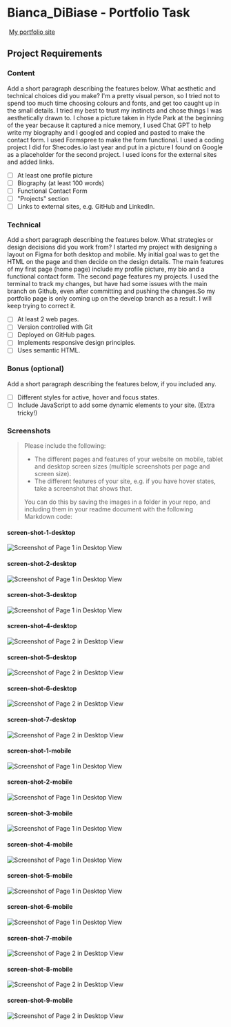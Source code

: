 # Bianca_DiBiase - Portfolio Task

​
[My portfolio site](beanolini.github.io)
​

## Project Requirements

### Content

Add a short paragraph describing the features below. What aesthetic and technical choices did you make?
I'm a pretty visual person, so I tried not to spend too much time choosing colours and fonts, and get too caught up in the small details. I tried my best to trust my instincts and chose things I was aesthetically drawn to. I chose a picture taken in Hyde Park at the beginning of the year because it captured a nice memory, I used Chat GPT to help write my biography and I googled and copied and pasted to make the contact form. I used Formspree to make the form functional. I used a coding project I did for Shecodes.io last year and put in a picture I found on Google as a placeholder for the second project. I used icons for the external sites and added links.

- [ ] At least one profile picture
- [ ] Biography (at least 100 words)
- [ ] Functional Contact Form
- [ ] "Projects" section
- [ ] Links to external sites, e.g. GitHub and LinkedIn.

### Technical

Add a short paragraph describing the features below. What strategies or design decisions did you work from?
I started my project with designing a layout on Figma for both desktop and mobile. My initial goal was to get the HTML on the page and then decide on the design details. The main features of my first page (home page) include my profile picture, my bio and a functional contact form. The second page features my projects. I used the terminal to track my changes, but have had some issues with the main branch on Github, even after committing and pushing the changes.So my portfolio page is only coming up on the develop branch as a result. I will keep trying to correct it.

- [ ] At least 2 web pages.
- [ ] Version controlled with Git
- [ ] Deployed on GitHub pages.
- [ ] Implements responsive design principles.
- [ ] Uses semantic HTML.

### Bonus (optional)

Add a short paragraph describing the features below, if you included any.

- [ ] Different styles for active, hover and focus states.
- [ ] Include JavaScript to add some dynamic elements to your site. (Extra tricky!)
      ​

### Screenshots

> Please include the following:
>
> - The different pages and features of your website on mobile, tablet and desktop screen sizes (multiple screenshots per page and screen size).
> - The different features of your site, e.g. if you have hover states, take a screenshot that shows that.
>
> You can do this by saving the images in a folder in your repo, and including them in your readme document with the following Markdown code:

#### screen-shot-1-desktop

![Screenshot of Page 1 in Desktop View](/images/screen-shot-1-desktop.png)

#### screen-shot-2-desktop

![Screenshot of Page 1 in Desktop View](/images/screen-shot-2-desktop.png)

#### screen-shot-3-desktop

![Screenshot of Page 1 in Desktop View](/images/screen-shot-3-desktop.png)

#### screen-shot-4-desktop

![Screenshot of Page 2 in Desktop View](/images/screen-shot-4-desktop.png)

#### screen-shot-5-desktop

![Screenshot of Page 2 in Desktop View](/images/screen-shot-5-desktop.png)

#### screen-shot-6-desktop

![Screenshot of Page 2 in Desktop View](/images/screen-shot-6-desktop.png)

#### screen-shot-7-desktop

![Screenshot of Page 2 in Desktop View](/images/screen-shot-7-desktop.png)

#### screen-shot-1-mobile

![Screenshot of Page 1 in Desktop View](/images/screen-shot-1-mobile.png)

#### screen-shot-2-mobile

![Screenshot of Page 1 in Desktop View](/images/screen-shot-2-mobile.png)

#### screen-shot-3-mobile

![Screenshot of Page 1 in Desktop View](/images/screen-shot-3-mobile.png)

#### screen-shot-4-mobile

![Screenshot of Page 1 in Desktop View](/images/screen-shot-4-mobile.png)

#### screen-shot-5-mobile

![Screenshot of Page 1 in Desktop View](/images/screen-shot-5-mobile.png)

#### screen-shot-6-mobile

![Screenshot of Page 1 in Desktop View](/images/screen-shot-6-mobile.png)

#### screen-shot-7-mobile

![Screenshot of Page 2 in Desktop View](/images/screen-shot-7-mobile.png)

#### screen-shot-8-mobile

![Screenshot of Page 2 in Desktop View](/images/screen-shot-8-mobile.png)

#### screen-shot-9-mobile

![Screenshot of Page 2 in Desktop View](/images/screen-shot-9-mobile.png)
